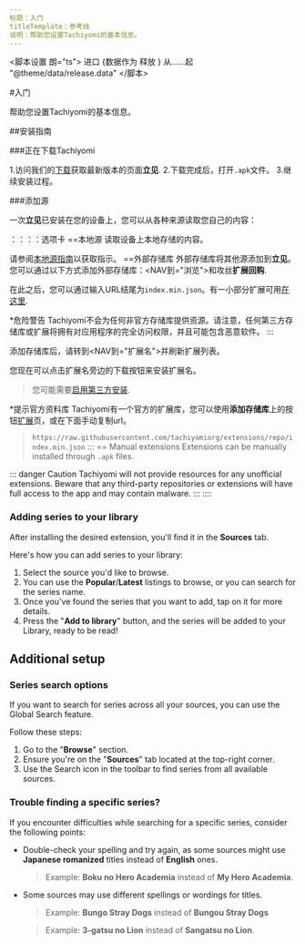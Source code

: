 ```yaml
---
标题：入门
titleTemplate：参考线
说明：帮助您设置Tachiyomi的基本信息。
---
```


<脚本设置 朗="ts">
进口 {数据作为 释放 } 从……起 "@theme/data/release.data"
</脚本>

#入门

帮助您设置Tachiyomi的基本信息。

##安装指南

###正在下载Tachiyomi

1.访问我们的[下载](/news/2024-01-13-再见)获取最新版本的页面**立见**.
2.下载完成后，打开`.apk`文件。
3.继续安装过程。

###添加源

一次**立见**已安装在您的设备上，您可以从各种来源读取您自己的内容：

：：：：选项卡
==本地源
读取设备上本地存储的内容。

请参阅[本地源指南](/docs/指南/本地来源/)以获取指示。
==外部存储库
外部存储库将其他源添加到**立见**。您可以通过以下方式添加外部存储库：<NAV到="浏览">和攻丝**扩展回购**.

在此之后，您可以通过输入URL结尾为`index.min.json`。有一小部分扩展可用[在这里](/extensions/).

*危险警告
Tachiyomi不会为任何非官方存储库提供资源。请注意，任何第三方存储库或扩展将拥有对应用程序的完全访问权限，并且可能包含恶意软件。
:::

添加存储库后，请转到<NAV到="扩展名">并刷新扩展列表。

您现在可以点击扩展名旁边的下载按钮来安装扩展名。

>您可能需要[启用第三方安装](/docs/faq/browse/extensions#启用-第三方-安装).

*提示官方资料库
Tachiyomi有一个官方的扩展库，您可以使用**添加存储库**上的按钮[扩展](/extensions/)页，或在下面手动复制url。
> `https://raw.githubusercontent.com/tachiyomiorg/extensions/repo/index.min.json`
:::
== Manual extensions
Extensions can be manually installed through `.apk` files.

::: danger Caution
Tachiyomi will not provide resources for any unofficial extensions. Beware that any third-party repositories or extensions will have full access to the app and may contain malware.
:::
::::

### Adding series to your library

After installing the desired extension, you'll find it in the **Sources** tab.

Here's how you can add series to your library:

1. Select the source you'd like to browse.
1. You can use the **Popular**/**Latest** listings to browse, or you can search for the series name.
1. Once you've found the series that you want to add, tap on it for more details.
1. Press the "**Add to library**" button, and the series will be added to your Library, ready to be read!

## Additional setup

### Series search options

If you want to search for series across all your sources, you can use the Global Search feature.

Follow these steps:

1. Go to the "**Browse**" section.
1. Ensure you're on the "**Sources**" tab located at the top-right corner.
1. Use the Search icon in the toolbar to find series from all available sources.

### Trouble finding a specific series?

If you encounter difficulties while searching for a specific series, consider the following points:

* Double-check your spelling and try again, as some sources might use **Japanese romanized** titles instead of **English** ones.
  > Example: **Boku no Hero Academia** instead of **My Hero Academia**.

* Some sources may use different spellings or wordings for titles.
  > Example: **Bungo Stray Dogs** instead of **Bungou Stray Dogs**

  > Example: **3-gatsu no Lion** instead of **Sangatsu no Lion**.
